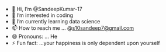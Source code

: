 - 👋 Hi, I’m @SandeepKumar-17
- 👀 I’m interested in coding
- 🌱 I’m currently learning data science
- 📫 How to reach me ... @s10sandeep7@gmail.com
- 😄 Pronouns: ... He
- ⚡ Fun fact: ...your happiness is only dependent upon yourself

<!---
SandeepKumar-17/SandeepKumar-17 is a ✨ special ✨ repository because its `README.md` (this file) appears on your GitHub profile.
You can click the Preview link to take a look at your changes.
--->

